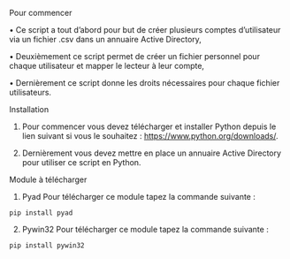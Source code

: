Pour commencer

• Ce script a tout d’abord pour but de créer plusieurs comptes d’utilisateur via un fichier .csv dans un annuaire Active Directory,

• Deuxièmement ce script permet de créer un fichier personnel pour chaque utilisateur et mapper le lecteur à leur compte,

• Dernièrement ce script donne les droits nécessaires pour chaque fichier utilisateurs.

Installation

1.	Pour commencer vous devez télécharger et installer Python depuis le lien suivant si vous le souhaitez : https://www.python.org/downloads/.
    
2.	Dernièrement vous devez mettre en place un annuaire Active Directory pour utiliser ce script en Python.

Module à télécharger

1.	Pyad
Pour télécharger ce module tapez la commande suivante :
```
pip install pyad
```

2.	Pywin32
Pour télécharger ce module tapez la commande suivante :
```
pip install pywin32
```
